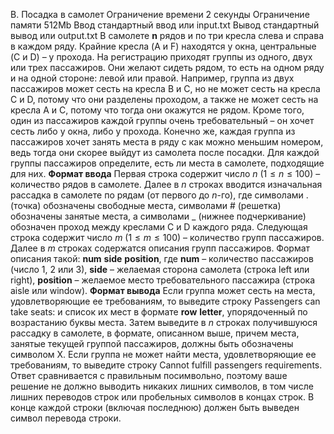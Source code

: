B. Посадка в самолет
Ограничение времени	2 секунды
Ограничение памяти	512Mb
Ввод	стандартный ввод или input.txt
Вывод	стандартный вывод или output.txt
В самолете **n** рядов и по три кресла слева и справа в каждом ряду. Крайние кресла (A и F) находятся у окна, центральные (C и D) – у прохода. На регистрацию приходят группы из одного, двух или трех пассажиров. Они желают сидеть рядом, то есть на одном ряду и на одной стороне: левой или правой. Например, группа из двух пассажиров может сесть на кресла B и C, но не может сесть на кресла C и D, потому что они разделены проходом, а также не может сесть на кресла A и C, потому что тогда они окажутся не рядом. Кроме того, один из пассажиров каждой группы очень требовательный – он хочет сесть либо у окна, либо у прохода. Конечно же, каждая группа из пассажиров хочет занять места в ряду с как можно меньшим номером, ведь тогда они скорее выйдут из самолета после посадки. Для каждой группы пассажиров определите, есть ли места в самолете, подходящие для них.
**Формат ввода**
Первая строка содержит число $n$ $(1≤n≤100)$ – количество рядов в самолете. Далее в $n$ строках вводится изначальная рассадка в самолете по рядам (от первого до $n$-го), где символами . (точка) обозначены свободные места, символами # (решетка) обозначены занятые места, а символами _ (нижнее подчеркивание) обозначен проход между креслами C и D каждого ряда. Следующая строка содержит число $m$ $(1≤m≤100)$ – количество групп пассажиров. Далее в $m$ строках содержатся описания групп пассажиров. Формат описания такой: **num** **side** **position**, где **num** – количество пассажиров (число 1, 2 или 3), **side** – желаемая сторона самолета (строка left или right), **position** – желаемое место требовательного пассажира (строка aisle или window).
**Формат вывода**
Если группа может сесть на места, удовлетворяющие ее требованиям, то выведите строку Passengers can take seats: и список их мест в формате **row** **letter**, упорядоченный по возрастанию буквы места. Затем выведите в $n$ строках получившуюся рассадку в самолете, в формате, описанном выше, причем места, занятые текущей группой пассажиров, должны быть обозначены символом X.
Если группа не может найти места, удовлетворяющие ее требованиям, то выведите строку Cannot fulfill passengers requirements.
Ответ сравнивается с правильным посимвольно, поэтому ваше решение не должно выводить никаких лишних символов, в том числе лишних переводов строк или пробельных символов в концах строк. В конце каждой строки (включая последнюю) должен быть выведен символ перевода строки.
